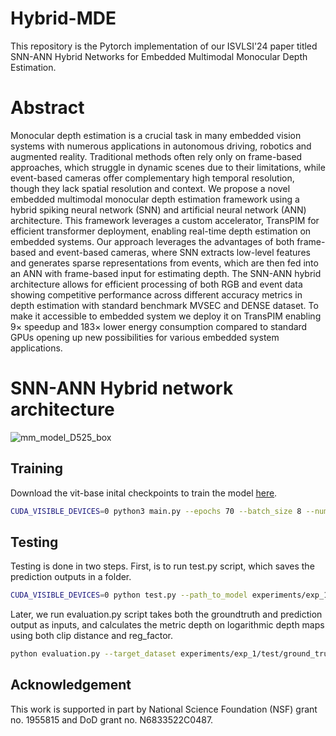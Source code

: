 # Hybrid-MDE
This repository is the Pytorch implementation of our ISVLSI'24 paper titled SNN-ANN Hybrid Networks for Embedded Multimodal Monocular Depth Estimation.

# Abstract
Monocular depth estimation is a crucial task in many embedded vision systems with numerous applications in autonomous driving, robotics and augmented reality. Traditional methods often rely only on frame-based approaches, which struggle in dynamic scenes due to their limitations, while event-based cameras offer complementary high temporal resolution, though they lack spatial resolution and context. We propose a novel embedded multimodal monocular depth estimation framework using a hybrid spiking neural network (SNN) and artificial neural network (ANN) architecture. This framework leverages a custom accelerator, TransPIM for efficient transformer deployment, enabling real-time depth estimation on embedded systems. Our approach leverages the advantages of both frame-based and event-based cameras, where SNN extracts low-level features and generates sparse representations from events, which are then fed into an ANN with frame-based input for estimating depth. The SNN-ANN hybrid architecture allows for efficient processing of both RGB and event data showing competitive performance across different accuracy metrics in depth estimation with standard benchmark MVSEC and DENSE dataset. To make it accessible to embedded system we deploy it on TransPIM enabling 9× speedup and 183× lower energy consumption compared to standard GPUs opening up new possibilities for various embedded system applications.

# SNN-ANN Hybrid network architecture
![mm_model_D525_box](https://github.com/user-attachments/assets/c3fadaca-5b7c-4938-843a-d8739ec9b755)


## Training
Download the vit-base inital checkpoints to train the model [here](https://drive.google.com/file/d/18Azic_56AHn_ysWlmSKOmVM6sjXE_0UG/view?usp=drive_link).
```bash
CUDA_VISIBLE_DEVICES=0 python3 main.py --epochs 70 --batch_size 8 --num_enc_dec_layers 12 --lr 0.0003
```
## Testing
Testing is done in two steps. First, is to run test.py script, which saves the prediction outputs in a folder. 
```bash
CUDA_VISIBLE_DEVICES=0 python test.py --path_to_model experiments/exp_1/checkpoints/model_best.pth.tar --output_folder experiments/exp_1/test/ --data_folder test 
```
Later, we run evaluation.py script takes both the groundtruth and prediction output as inputs, and calculates the metric depth on logarithmic depth maps using both clip distance and reg_factor. 
```bash
python evaluation.py --target_dataset experiments/exp_1/test/ground_truth/npy/gt/ --predictions_dataset experiments/exp_1/test/npy/depth/ --clip_distance 80 --reg_factor 3.70378
```
## Acknowledgement
This work is supported in part by National Science Foundation (NSF) grant no. 1955815 and DoD grant no. N6833522C0487.
